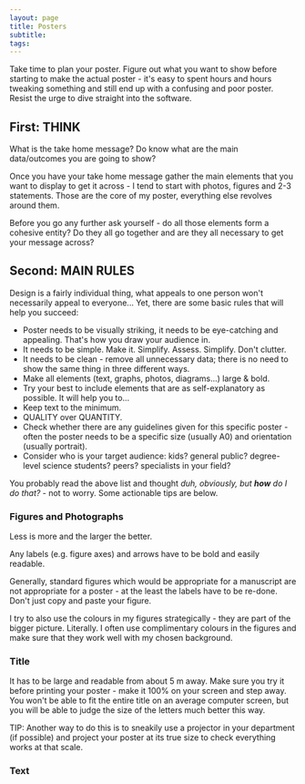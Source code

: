 ```yaml
---
layout: page
title: Posters
subtitle: 
tags: 
---
```


Take time to plan your poster. Figure out what you want to show before starting to make the actual poster - it's easy to spent hours and hours tweaking something and still end up with a confusing and poor poster. Resist the urge to dive straight into the software.

## First: THINK

What is the take home message? Do know what are the main data/outcomes you are going to show? 

Once you have your take home message gather the main elements that you want to display to get it across - I tend to start with photos, figures and 2-3 statements. Those are the core of my poster, everything else revolves around them.

Before you go any further ask yourself - do all those elements form a cohesive entity? Do they all go together and are they all necessary to get your message across? 

## Second: MAIN RULES

Design is a fairly individual thing, what appeals to one person won't necessarily appeal to everyone... Yet, there are some basic rules that will help you succeed:
- Poster needs to be visually striking, it needs to be eye-catching and appealing. That's how you draw your audience in.
- It needs to be simple. Make it. Simplify. Assess. Simplify. Don't clutter.
- It needs to be clean - remove all unnecessary data; there is no need to show the same thing in three different ways.
- Make all elements (text, graphs, photos, diagrams...) large & bold.
- Try your best to include elements that are as self-explanatory as possible. It will help you to...
- Keep text to the minimum. 
- QUALITY over QUANTITY.
- Check whether there are any guidelines given for this specific poster - often the poster needs to be a specific size (usually A0) and orientation (usually portrait).
- Consider who is your target audience: kids? general public? degree-level science students? peers? specialists in your field?

You probably read the above list and thought *duh, obviously, but **how** do I do that?* - not to worry. Some actionable tips are below.

### Figures and Photographs
Less is more and the larger the better.

Any labels (e.g. figure axes) and arrows have to be bold and easily readable. 

Generally, standard figures which would be appropriate for a manuscript are not appropriate for a poster - at the least the labels have to be re-done. Don't just copy and paste your figure.

I try to also use the colours in my figures strategically - they are part of the bigger picture. Literally. I often use complimentary colours in the figures and make sure that they work well with my chosen background.

### Title
It has to be large and readable from about 5 m away. Make sure you try it before printing your poster - make it 100% on your screen and step away. You won't be able to fit the entire title on an average computer screen, but you will be able to judge the size of the letters much better this way.

TIP: Another way to do this is to sneakily use a projector in your department (if possible) and project your poster at its true size to check everything works at that scale.

### Text

